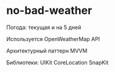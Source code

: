 # no-bad-weather

Погода: текущая и на 5 дней

Используется OpenWeatherMap API

Архитектурный паттерн MVVM

Библиотеки:
UIKit
CoreLocation
SnapKit
